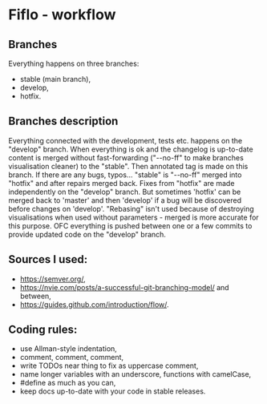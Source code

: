 # Fiflo - workflow

## Branches
Everything happens on three branches:
- stable (main branch),
- develop,
- hotfix.

## Branches description
Everything connected with the development, tests etc. happens on the "develop"
branch. When everything is ok and the changelog is up-to-date content is merged
without fast-forwarding ("--no-ff" to make branches visualisation cleaner) to
the "stable". Then annotated tag is made on this branch. If there are any bugs,
typos... "stable" is "--no-ff" merged into "hotfix" and after repairs merged
back. Fixes from "hotfix" are made independently on the "develop" branch. But
sometimes 'hotfix' can be merged back to 'master' and then 'develop' if a bug
will be discovered before changes on 'develop'. "Rebasing" isn't used because
of destroying visualisations when used without parameters - merged is more
accurate for this purpose. OFC everything is pushed between one or a few
commits to provide updated code on the "develop" branch.

## Sources I used:
- https://semver.org/,
- https://nvie.com/posts/a-successful-git-branching-model/ and between,
- https://guides.github.com/introduction/flow/.

## Coding rules:
- use Allman-style indentation,
- comment, comment, comment,
- write TODOs near thing to fix as uppercase comment,
- name longer variables with an underscore, functions with camelCase,
- #define as much as you can,
- keep docs up-to-date with your code in stable releases.
